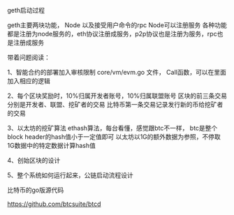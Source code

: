 geth启动过程

geth主要两块功能， Node 以及接受用户命令的rpc
Node可以注册服务
各种功能都是注册为node服务的，eth协议注册成服务，p2p协议也是注册为服务，rpc也是注册成服务


带着问题阅读：

1、智能合约的部署加入审核限制
core/vm/evm.go 文件， Call函数，可以在里面加入相应的逻辑

2、每个区块奖励时，10%归属开发者账号，10%归属联盟账号
区块的前三条交易分别是开发者、联盟、挖矿者的交易
比特币第一条交易记录发行新的币给挖矿者的交易

3、以太坊的挖矿算法
ethash算法，每台看懂，感觉跟btc不一样， btc是整个block header的hash值小于一定值即可
以太坊以1G的额外数据为参照，不停取1G数据中的特定数据计算hash值

4、创始区块的设计


5、整个系统如何运行起来，公链启动流程设计



比特币的go版源代码

https://github.com/btcsuite/btcd

